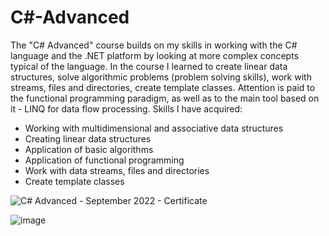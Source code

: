 # C#-Advanced
The "C# Advanced" course builds on my skills in working with the C# language and the .NET platform by looking at more complex concepts typical of the language. In the course I learned to create linear data structures, solve algorithmic problems (problem solving skills), work with streams, files and directories, create template classes. Attention is paid to the functional programming paradigm, as well as to the main tool based on it - LINQ for data flow processing.
Skills I have acquired:
- Working with multidimensional and associative data structures
- Creating linear data structures
- Application of basic algorithms
- Application of functional programming
- Work with data streams, files and directories
- Create template classes

![C# Advanced - September 2022 - Certificate](https://user-images.githubusercontent.com/106109182/198102720-d008f276-6035-428b-a735-ebef8ae2a4d0.jpeg)

![image](https://user-images.githubusercontent.com/106109182/236234081-4a35b71e-1f59-4756-bcc8-fe457cdf8599.png)
